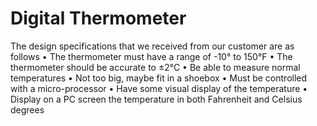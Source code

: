 # Digital Thermometer 

The design specifications that we received from our customer are as follows 
•	The thermometer must have a range of -10° to 150°F
•	The thermometer should be accurate to ±2°C 
•	Be able to measure normal temperatures 
•	Not too big, maybe fit in a shoebox 
•	Must be controlled with a micro-processor 
•	Have some visual display of the temperature 
•	Display on a PC screen the temperature in both Fahrenheit and Celsius degrees 
